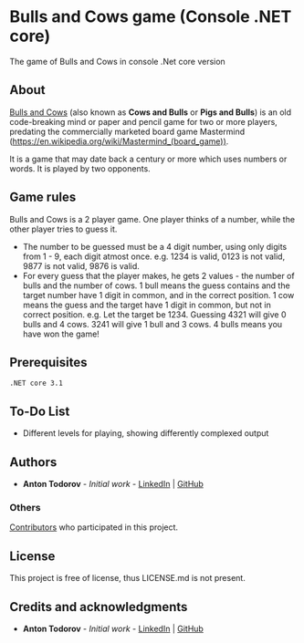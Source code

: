 # Bulls and Cows game (Console .NET core)
The game of Bulls and Cows in console .Net core version

## About
[Bulls and Cows](https://en.wikipedia.org/wiki/Bulls_and_Cows) (also known as **Cows and Bulls** or **Pigs and Bulls**) is an old code-breaking mind or paper and pencil game for two or more players, predating the commercially marketed board game Mastermind (https://en.wikipedia.org/wiki/Mastermind_(board_game)).

It is a game that may date back a century or more which uses numbers or words. It is played by two opponents.

## Game rules
Bulls and Cows is a 2 player game. One player thinks of a number, while the other player tries to guess it.

* The number to be guessed must be a 4 digit number, using only digits from 1 - 9, each digit atmost once. e.g. 1234 is valid, 0123 is not valid, 9877 is not valid, 9876 is valid.
* For every guess that the player makes, he gets 2 values - the number of bulls and the number of cows. 1 bull means the guess contains and the target number have 1 digit in common, and in the correct position. 1 cow means the guess and the target have 1 digit in common, but not in correct position. e.g. Let the target be 1234. Guessing 4321 will give 0 bulls and 4 cows. 3241 will give 1 bull and 3 cows. 4 bulls means you have won the game!

## Prerequisites
```
.NET core 3.1
```

## To-Do List
- Different levels for playing, showing differently complexed output
 
 ## Authors
* **Anton Todorov** - *Initial work* - [LinkedIn](www.linkedin.com/in/anton-todorov89) | [GitHub](https://github.com/anton-todorov)

### Others
[Contributors](https://github.com/anton-todorov/bullsAndCows/graphs/contributors) who participated in this project.

## License

This project is free of license, thus LICENSE.md is not present.

## Credits and acknowledgments
* **Anton Todorov** - *Initial work* - [LinkedIn](www.linkedin.com/in/anton-todorov89) | [GitHub](https://github.com/anton-todorov)
